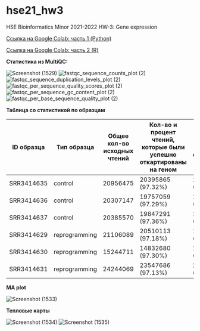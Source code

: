 # hse21_hw3
HSE Bioinformatics Minor 2021-2022 HW-3: Gene expression

[Ссылка на Google Colab: часть 1 (Python)](https://colab.research.google.com/drive/1iVs4QMeTIWgSyf6KHaZkczPIe4mXY9CT?usp=sharing)

[Ссылка на Google Colab: часть 2 (R)](https://colab.research.google.com/drive/1MD8WNpAv6BLt8l94h8VE-10lP8b080uk?usp=sharing)

**Статистика из MultiQC:**

![Screenshot (1529)](https://user-images.githubusercontent.com/60008375/144599592-981963bd-f07d-4071-99ea-670c89dd35ac.png)
![fastqc_sequence_counts_plot (2)](https://user-images.githubusercontent.com/60008375/144599613-db4b35bd-42b4-4796-8db1-2b020ff908a8.png)
![fastqc_sequence_duplication_levels_plot (2)](https://user-images.githubusercontent.com/60008375/144599620-80caac9a-7fd1-4231-aeca-67687ca13dbb.png)
![fastqc_per_sequence_quality_scores_plot (2)](https://user-images.githubusercontent.com/60008375/144599623-ad5ce9fa-c6aa-47bc-bf41-b4acc9f37506.png)
![fastqc_per_sequence_gc_content_plot (2)](https://user-images.githubusercontent.com/60008375/144599628-71ed2139-e9e0-44d2-8df8-971254ffc901.png)
![fastqc_per_base_sequence_quality_plot (2)](https://user-images.githubusercontent.com/60008375/144599634-7d5429fe-aed4-4eea-8297-cf915fa487fa.png)

**Таблица со статистикой по образцам**

ID образца | Тип образца | Общее кол-во исходных чтений	 | Кол-во и процент чтений, которые были успешно откартированы на геном | Кол-во и процент уникально откартированных чтений | Общее кол-во чтений, которые попали на гены
--- | --- | --- | --- | --- | --- 
SRR3414635 | control | 20956475 | 20395865 (97.32%) | 18428317 (87.94%) | 16275997 
SRR3414636 | control | 20307147 | 19757059 (97.29%) | 17825380 (87.78%) | 15757580 
SRR3414637 | control | 20385570 | 19847291 (97.36%) | 17844858 (87.54%) | 15736978 
SRR3414629 | reprogramming | 21106089 | 20510113 (97.18%) | 18375888 (87.06%) | 16049609 
SRR3414630 | reprogramming | 15244711 | 14832680 (97.30%) | 13186139 (86.50%) | 11465324 
SRR3414631 | reprogramming | 24244069 | 23547686 (97.13%) | 20928945 (86.33%) | 18408851 

**MA plot**

![Screenshot (1533)](https://user-images.githubusercontent.com/60008375/144666629-9e5d063f-183c-4441-9833-b93fe9ecaf06.png)

**Тепловые карты**

![Screenshot (1534)](https://user-images.githubusercontent.com/60008375/144666643-8b51f4c6-3eda-49f7-9433-394d28aede97.png)
![Screenshot (1535)](https://user-images.githubusercontent.com/60008375/144666647-40694076-89bd-499b-8dca-e03aac3d7bb9.png)
